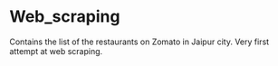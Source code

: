 # Web_scraping
Contains the list of the restaurants on Zomato in Jaipur city. Very first attempt at web scraping.
